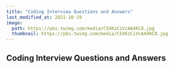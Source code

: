 ```yaml
---
title: "Coding Interview Questions and Answers"
last_modified_at: 2021-10-19
image: 
  path: https://pbs.twimg.com/media/C5XKzCiVcAA4KC8.jpg
  thumbnail: https://pbs.twimg.com/media/C5XKzCiVcAA4KC8.jpg
---
```


## Coding Interview Questions and Answers
